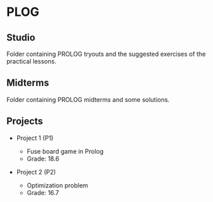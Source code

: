 # PLOG

## Studio

Folder containing PROLOG tryouts and the suggested exercises of the practical lessons.

## Midterms

Folder containing PROLOG midterms and some solutions.

## Projects

- Project 1 (P1)

  - Fuse board game in Prolog
  - Grade: 18.6

- Project 2 (P2)
  - Optimization problem
  - Grade: 16.7
